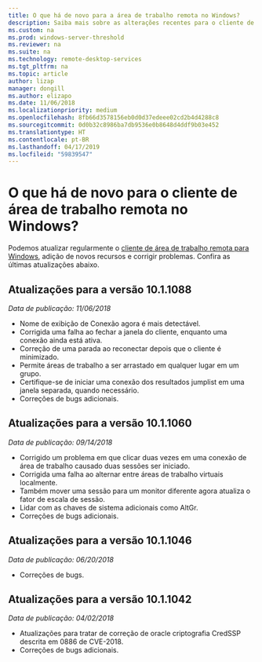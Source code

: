 ```yaml
---
title: O que há de novo para a área de trabalho remota no Windows?
description: Saiba mais sobre as alterações recentes para o cliente de área de trabalho remota para Windows
ms.custom: na
ms.prod: windows-server-threshold
ms.reviewer: na
ms.suite: na
ms.technology: remote-desktop-services
ms.tgt_pltfrm: na
ms.topic: article
author: lizap
manager: dongill
ms.author: elizapo
ms.date: 11/06/2018
ms.localizationpriority: medium
ms.openlocfilehash: 8fb66d3578156eb0d0d37edeee02cd2b4d4288c8
ms.sourcegitcommit: 0d0b32c8986ba7db9536e0b8648d4ddf9b03e452
ms.translationtype: HT
ms.contentlocale: pt-BR
ms.lasthandoff: 04/17/2019
ms.locfileid: "59839547"
---
```

# <a name="whats-new-for-the-remote-desktop-client-on-windows"></a>O que há de novo para o cliente de área de trabalho remota no Windows?

Podemos atualizar regularmente o [cliente de área de trabalho remota para Windows](windows.md), adição de novos recursos e corrigir problemas. Confira as últimas atualizações abaixo.

## <a name="updates-for-version-1011088"></a>Atualizações para a versão 10.1.1088
*Data de publicação: 11/06/2018*

- Nome de exibição de Conexão agora é mais detectável.
- Corrigida uma falha ao fechar a janela do cliente, enquanto uma conexão ainda está ativa.
- Correção de uma parada ao reconectar depois que o cliente é minimizado.
- Permite áreas de trabalho a ser arrastado em qualquer lugar em um grupo.
- Certifique-se de iniciar uma conexão dos resultados jumplist em uma janela separada, quando necessário.
- Correções de bugs adicionais.

## <a name="updates-for-version-1011060"></a>Atualizações para a versão 10.1.1060
*Data de publicação: 09/14/2018*

- Corrigido um problema em que clicar duas vezes em uma conexão de área de trabalho causado duas sessões ser iniciado.
- Corrigida uma falha ao alternar entre áreas de trabalho virtuais localmente.
- Também mover uma sessão para um monitor diferente agora atualiza o fator de escala de sessão. 
- Lidar com as chaves de sistema adicionais como AltGr.
- Correções de bugs adicionais.

## <a name="updates-for-version-1011046"></a>Atualizações para a versão 10.1.1046
*Data de publicação: 06/20/2018*

- Correções de bugs.

## <a name="updates-for-version-1011042"></a>Atualizações para a versão 10.1.1042
*Data de publicação: 04/02/2018*

- Atualizações para tratar de correção de oracle criptografia CredSSP descrita em 0886 de CVE-2018.
- Correções de bugs adicionais.
